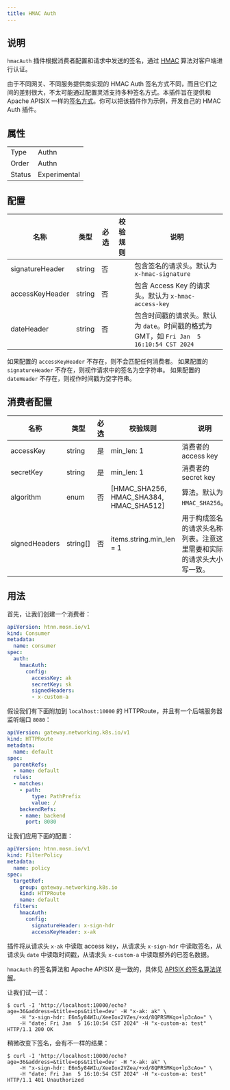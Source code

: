 ```yaml
---
title: HMAC Auth
---
```


## 说明

`hmacAuth` 插件根据消费者配置和请求中发送的签名，通过 [HMAC](https://zh.wikipedia.org/wiki/HMAC) 算法对客户端进行认证。

由于不同网关、不同服务提供商实现的 HMAC Auth 签名方式不同，而且它们之间的差别很大，不太可能通过配置灵活支持多种签名方式。本插件旨在提供和 Apache APISIX 一样的[签名方式](https://apisix.apache.org/zh/docs/apisix/plugins/hmac-auth/#%E7%AD%BE%E5%90%8D%E7%AE%97%E6%B3%95%E8%AF%A6%E8%A7%A3)。你可以把该插件作为示例，开发自己的 HMAC Auth 插件。

## 属性

|        |              |
|--------|--------------|
| Type   | Authn        |
| Order  | Authn        |
| Status | Experimental |

## 配置

| 名称            | 类型   | 必选 | 校验规则 | 说明                                                                                     |
|-----------------|--------|------|----------|------------------------------------------------------------------------------------------|
| signatureHeader | string | 否   |          | 包含签名的请求头。默认为 `x-hmac-signature`                                              |
| accessKeyHeader | string | 否   |          | 包含 Access Key 的请求头。默认为 `x-hmac-access-key`                                     |
| dateHeader      | string | 否   |          | 包含时间戳的请求头。默认为 `date`。时间戳的格式为 GMT，如 `Fri Jan  5 16:10:54 CST 2024` |

如果配置的 `accessKeyHeader` 不存在，则不会匹配任何消费者。
如果配置的 `signatureHeader` 不存在，则视作请求中的签名为空字符串。
如果配置的 `dateHeader` 不存在，则视作时间戳为空字符串。

## 消费者配置

| 名称          | 类型     | 必选 | 校验规则                                | 说明                                                                 |
|---------------|----------|------|-----------------------------------------|----------------------------------------------------------------------|
| accessKey     | string   | 是   | min_len: 1                              | 消费者的 access key                                                  |
| secretKey     | string   | 是   | min_len: 1                              | 消费者的 secret key                                                  |
| algorithm     | enum     | 否   | [HMAC_SHA256, HMAC_SHA384, HMAC_SHA512] | 算法。默认为 `HMAC_SHA256`。                                         |
| signedHeaders | string[] | 否   | items.string.min_len = 1                | 用于构成签名的请求头名称列表。注意这里需要和实际的请求头大小写一致。 |

## 用法

首先，让我们创建一个消费者：

```yaml
apiVersion: htnn.mosn.io/v1
kind: Consumer
metadata:
  name: consumer
spec:
  auth:
    hmacAuth:
      config:
        accessKey: ak
        secretKey: sk
        signedHeaders:
        - x-custom-a
```

假设我们有下面附加到 `localhost:10000` 的 HTTPRoute，并且有一个后端服务器监听端口 `8080`：

```yaml
apiVersion: gateway.networking.k8s.io/v1
kind: HTTPRoute
metadata:
  name: default
spec:
  parentRefs:
  - name: default
  rules:
  - matches:
    - path:
        type: PathPrefix
        value: /
    backendRefs:
    - name: backend
      port: 8080
```

让我们应用下面的配置：

```yaml
apiVersion: htnn.mosn.io/v1
kind: FilterPolicy
metadata:
  name: policy
spec:
  targetRef:
    group: gateway.networking.k8s.io
    kind: HTTPRoute
    name: default
  filters:
    hmacAuth:
      config:
        signatureHeader: x-sign-hdr
        accessKeyHeader: x-ak
```

插件将从请求头 `x-ak` 中读取 access key，从请求头 `x-sign-hdr` 中读取签名，从请求头 `date` 中读取时间戳，从请求头 `x-custom-a` 中读取额外的已签名数据。

`hmacAuth` 的签名算法和 Apache APISIX 是一致的，具体见 [APISIX 的签名算法详解](https://apisix.apache.org/zh/docs/apisix/plugins/hmac-auth/#%E7%AD%BE%E5%90%8D%E7%AE%97%E6%B3%95%E8%AF%A6%E8%A7%A3)。

让我们试一试：

```shell
$ curl -I 'http://localhost:10000/echo?age=36&address=&title=ops&title=dev' -H "x-ak: ak" \
    -H "x-sign-hdr: E6m5y84WIu/XeeIox2VZes/+xd/8QPRSMKqo+lp3cAo=" \
    -H "date: Fri Jan  5 16:10:54 CST 2024" -H "x-custom-a: test"
HTTP/1.1 200 OK
```

稍微改变下签名，会有不一样的结果：

```shell
$ curl -I 'http://localhost:10000/echo?age=36&address=&title=ops&title=dev' -H "x-ak: ak" \
    -H "x-sign-hdr: E6m5y84WIu/XeeIox2VZea/+xd/8QPRSMKqo+lp3cAo=" \
    -H "date: Fri Jan  5 16:10:54 CST 2024" -H "x-custom-a: test"
HTTP/1.1 401 Unauthorized
```
